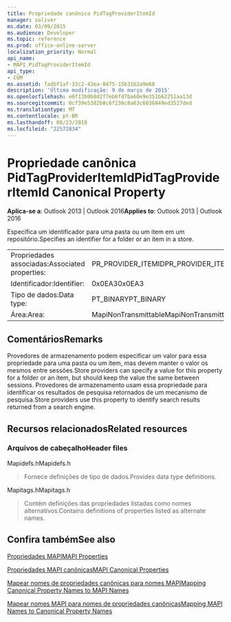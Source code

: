 ```yaml
---
title: Propriedade canônica PidTagProviderItemId
manager: soliver
ms.date: 03/09/2015
ms.audience: Developer
ms.topic: reference
ms.prod: office-online-server
localization_priority: Normal
api_name:
- MAPI.PidTagProviderItemId
api_type:
- COM
ms.assetid: fadbf1af-32c2-43ea-8475-15b31b2a9e68
description: 'Última modificação: 9 de março de 2015'
ms.openlocfilehash: e0f13b0b8d2f7eb6fd7ba60e9e351b62251aa13d
ms.sourcegitcommit: 0cf39e5382b8c6f236c8a63c6036849ed3527ded
ms.translationtype: MT
ms.contentlocale: pt-BR
ms.lasthandoff: 08/23/2018
ms.locfileid: "22572834"
---
```

# <a name="pidtagprovideritemid-canonical-property"></a><span data-ttu-id="669ed-103">Propriedade canônica PidTagProviderItemId</span><span class="sxs-lookup"><span data-stu-id="669ed-103">PidTagProviderItemId Canonical Property</span></span>

  
  
<span data-ttu-id="669ed-104">**Aplica-se a**: Outlook 2013 | Outlook 2016</span><span class="sxs-lookup"><span data-stu-id="669ed-104">**Applies to**: Outlook 2013 | Outlook 2016</span></span> 
  
<span data-ttu-id="669ed-105">Especifica um identificador para uma pasta ou um item em um repositório.</span><span class="sxs-lookup"><span data-stu-id="669ed-105">Specifies an identifier for a folder or an item in a store.</span></span>
  
|||
|:-----|:-----|
|<span data-ttu-id="669ed-106">Propriedades associadas:</span><span class="sxs-lookup"><span data-stu-id="669ed-106">Associated properties:</span></span>  <br/> |<span data-ttu-id="669ed-107">PR_PROVIDER_ITEMID</span><span class="sxs-lookup"><span data-stu-id="669ed-107">PR_PROVIDER_ITEMID</span></span>  <br/> |
|<span data-ttu-id="669ed-108">Identificador:</span><span class="sxs-lookup"><span data-stu-id="669ed-108">Identifier:</span></span>  <br/> |<span data-ttu-id="669ed-109">0x0EA3</span><span class="sxs-lookup"><span data-stu-id="669ed-109">0x0EA3</span></span>  <br/> |
|<span data-ttu-id="669ed-110">Tipo de dados:</span><span class="sxs-lookup"><span data-stu-id="669ed-110">Data type:</span></span>  <br/> |<span data-ttu-id="669ed-111">PT_BINARY</span><span class="sxs-lookup"><span data-stu-id="669ed-111">PT_BINARY</span></span>  <br/> |
|<span data-ttu-id="669ed-112">Área:</span><span class="sxs-lookup"><span data-stu-id="669ed-112">Area:</span></span>  <br/> |<span data-ttu-id="669ed-113">MapiNonTransmittable</span><span class="sxs-lookup"><span data-stu-id="669ed-113">MapiNonTransmittable</span></span>  <br/> |
   
## <a name="remarks"></a><span data-ttu-id="669ed-114">Comentários</span><span class="sxs-lookup"><span data-stu-id="669ed-114">Remarks</span></span>

<span data-ttu-id="669ed-115">Provedores de armazenamento podem especificar um valor para essa propriedade para uma pasta ou um item, mas devem manter o valor os mesmos entre sessões.</span><span class="sxs-lookup"><span data-stu-id="669ed-115">Store providers can specify a value for this property for a folder or an item, but should keep the value the same between sessions.</span></span> <span data-ttu-id="669ed-116">Provedores de armazenamento usam essa propriedade para identificar os resultados de pesquisa retornados de um mecanismo de pesquisa.</span><span class="sxs-lookup"><span data-stu-id="669ed-116">Store providers use this property to identify search results returned from a search engine.</span></span>
  
## <a name="related-resources"></a><span data-ttu-id="669ed-117">Recursos relacionados</span><span class="sxs-lookup"><span data-stu-id="669ed-117">Related resources</span></span>

### <a name="header-files"></a><span data-ttu-id="669ed-118">Arquivos de cabeçalho</span><span class="sxs-lookup"><span data-stu-id="669ed-118">Header files</span></span>

<span data-ttu-id="669ed-119">Mapidefs.h</span><span class="sxs-lookup"><span data-stu-id="669ed-119">Mapidefs.h</span></span>
  
> <span data-ttu-id="669ed-120">Fornece definições de tipo de dados.</span><span class="sxs-lookup"><span data-stu-id="669ed-120">Provides data type definitions.</span></span>
    
<span data-ttu-id="669ed-121">Mapitags.h</span><span class="sxs-lookup"><span data-stu-id="669ed-121">Mapitags.h</span></span>
  
> <span data-ttu-id="669ed-122">Contém definições das propriedades listadas como nomes alternativos.</span><span class="sxs-lookup"><span data-stu-id="669ed-122">Contains definitions of properties listed as alternate names.</span></span>
    
## <a name="see-also"></a><span data-ttu-id="669ed-123">Confira também</span><span class="sxs-lookup"><span data-stu-id="669ed-123">See also</span></span>



[<span data-ttu-id="669ed-124">Propriedades MAPI</span><span class="sxs-lookup"><span data-stu-id="669ed-124">MAPI Properties</span></span>](mapi-properties.md)
  
[<span data-ttu-id="669ed-125">Propriedades MAPI canônicas</span><span class="sxs-lookup"><span data-stu-id="669ed-125">MAPI Canonical Properties</span></span>](mapi-canonical-properties.md)
  
[<span data-ttu-id="669ed-126">Mapear nomes de propriedades canônicas para nomes MAPI</span><span class="sxs-lookup"><span data-stu-id="669ed-126">Mapping Canonical Property Names to MAPI Names</span></span>](mapping-canonical-property-names-to-mapi-names.md)
  
[<span data-ttu-id="669ed-127">Mapear nomes MAPI para nomes de propriedades canônicas</span><span class="sxs-lookup"><span data-stu-id="669ed-127">Mapping MAPI Names to Canonical Property Names</span></span>](mapping-mapi-names-to-canonical-property-names.md)


